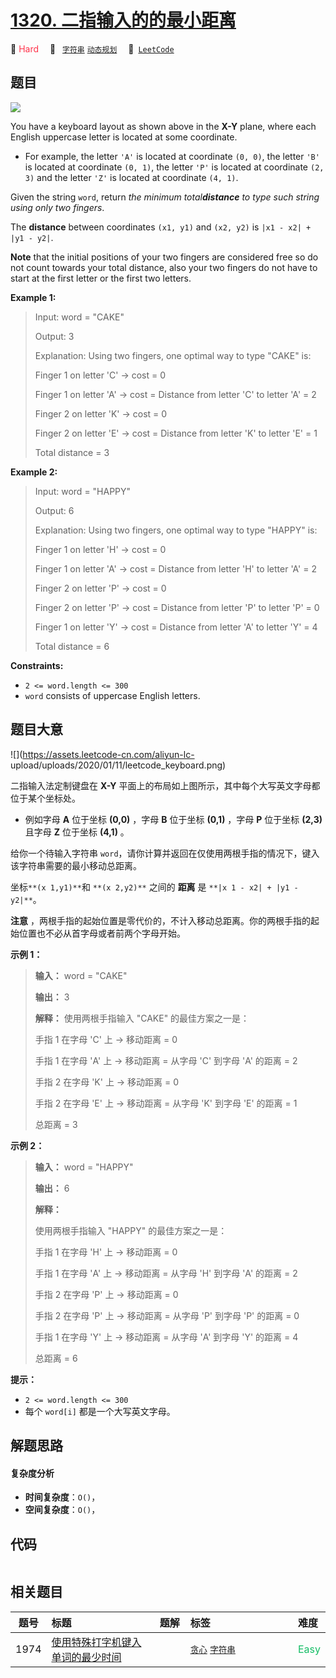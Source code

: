 # [1320. 二指输入的的最小距离](https://leetcode.com/problems/minimum-distance-to-type-a-word-using-two-fingers)

🔴 <font color=#ff334b>Hard</font>&emsp; 🔖&ensp; [`字符串`](/leetcode-js/outline/tag/string.md) [`动态规划`](/leetcode-js/outline/tag/dynamic-programming.md)&emsp; 🔗&ensp;[`LeetCode`](https://leetcode.com/problems/minimum-distance-to-type-a-word-using-two-fingers)

## 题目

![](https://assets.leetcode.com/uploads/2020/01/02/leetcode_keyboard.png)

You have a keyboard layout as shown above in the **X-Y** plane, where each
English uppercase letter is located at some coordinate.

  * For example, the letter `'A'` is located at coordinate `(0, 0)`, the letter `'B'` is located at coordinate `(0, 1)`, the letter `'P'` is located at coordinate `(2, 3)` and the letter `'Z'` is located at coordinate `(4, 1)`.

Given the string `word`, return _the minimum total**distance** to type such
string using only two fingers_.

The **distance** between coordinates `(x1, y1)` and `(x2, y2)` is `|x1 - x2| +
|y1 - y2|`.

**Note** that the initial positions of your two fingers are considered free so
do not count towards your total distance, also your two fingers do not have to
start at the first letter or the first two letters.



**Example 1:**

> Input: word = "CAKE"
> 
> Output: 3
> 
> Explanation: Using two fingers, one optimal way to type "CAKE" is: 
> 
> Finger 1 on letter 'C' -> cost = 0 
> 
> Finger 1 on letter 'A' -> cost = Distance from letter 'C' to letter 'A' = 2 
> 
> Finger 2 on letter 'K' -> cost = 0 
> 
> Finger 2 on letter 'E' -> cost = Distance from letter 'K' to letter 'E' = 1 
> 
> Total distance = 3

**Example 2:**

> Input: word = "HAPPY"
> 
> Output: 6
> 
> Explanation: Using two fingers, one optimal way to type "HAPPY" is:
> 
> Finger 1 on letter 'H' -> cost = 0
> 
> Finger 1 on letter 'A' -> cost = Distance from letter 'H' to letter 'A' = 2
> 
> Finger 2 on letter 'P' -> cost = 0
> 
> Finger 2 on letter 'P' -> cost = Distance from letter 'P' to letter 'P' = 0
> 
> Finger 1 on letter 'Y' -> cost = Distance from letter 'A' to letter 'Y' = 4
> 
> Total distance = 6

**Constraints:**

  * `2 <= word.length <= 300`
  * `word` consists of uppercase English letters.


## 题目大意

![](https://assets.leetcode-cn.com/aliyun-lc-
upload/uploads/2020/01/11/leetcode_keyboard.png)

二指输入法定制键盘在 **X-Y** 平面上的布局如上图所示，其中每个大写英文字母都位于某个坐标处。

  * 例如字母 **A**  位于坐标 **(0,0)** ，字母 **B**  位于坐标 **(0,1)** ，字母 **P**  位于坐标 **(2,3)**  且字母 **Z**  位于坐标 **(4,1)** 。

给你一个待输入字符串 `word`，请你计算并返回在仅使用两根手指的情况下，键入该字符串需要的最小移动总距离。

坐标` **(x 1,y1)** `和 `**(x 2,y2)**` 之间的 **距离** 是 `**|x 1 - x2| + |y1 - y2|**`。

**注意** ，两根手指的起始位置是零代价的，不计入移动总距离。你的两根手指的起始位置也不必从首字母或者前两个字母开始。



**示例 1：**

> 
> 
> 
> 
> 
> **输入：** word = "CAKE"
> 
> **输出：** 3
> 
> **解释：** 使用两根手指输入 "CAKE" 的最佳方案之一是： 
> 
> 手指 1 在字母 'C' 上 -> 移动距离 = 0 
> 
> 手指 1 在字母 'A' 上 -> 移动距离 = 从字母 'C' 到字母 'A' 的距离 = 2 
> 
> 手指 2 在字母 'K' 上 -> 移动距离 = 0 
> 
> 手指 2 在字母 'E' 上 -> 移动距离 = 从字母 'K' 到字母 'E' 的距离  = 1 
> 
> 总距离 = 3
> 
> 

**示例 2：**

> 
> 
> 
> 
> 
> **输入：** word = "HAPPY"
> 
> **输出：** 6
> 
> **解释：**
> 
> 使用两根手指输入 "HAPPY" 的最佳方案之一是：
> 
> 手指 1 在字母 'H' 上 -> 移动距离 = 0
> 
> 手指 1 在字母 'A' 上 -> 移动距离 = 从字母 'H' 到字母 'A' 的距离 = 2
> 
> 手指 2 在字母 'P' 上 -> 移动距离 = 0
> 
> 手指 2 在字母 'P' 上 -> 移动距离 = 从字母 'P' 到字母 'P' 的距离 = 0
> 
> 手指 1 在字母 'Y' 上 -> 移动距离 = 从字母 'A' 到字母 'Y' 的距离 = 4
> 
> 总距离 = 6
> 
> 



**提示：**

  * `2 <= word.length <= 300`
  * 每个 `word[i]` 都是一个大写英文字母。


## 解题思路

#### 复杂度分析

- **时间复杂度**：`O()`，
- **空间复杂度**：`O()`，

## 代码

```javascript

```

## 相关题目

<!-- prettier-ignore -->
| 题号 | 标题 | 题解 | 标签 | 难度 |
| :------: | :------ | :------: | :------ | :------ |
| 1974 | [使用特殊打字机键入单词的最少时间](https://leetcode.com/problems/minimum-time-to-type-word-using-special-typewriter) |  |  [`贪心`](/leetcode-js/outline/tag/greedy.md) [`字符串`](/leetcode-js/outline/tag/string.md) | <font color=#15bd66>Easy</font> |

<style>
.blue {
    background-color: #096dd9;
    padding: 0.25rem 0.5rem;
    margin: 0;
    font-size: 0.85em;
    border-radius: 3px;
    color: white;
    font-weight: 500;
}
table th:first-of-type { width: 10%; }
table th:nth-of-type(2) { width: 35%; }
table th:nth-of-type(3) { width: 10%; }
table th:nth-of-type(4) { width: 35%; }
table th:nth-of-type(5) { width: 10%; }
</style>
